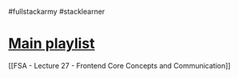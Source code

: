 #fullstackarmy #stacklearner 
# [Main playlist](https://www.youtube.com/playlist?list=PL_XxuZqN0xVD0op-QDEgyXFA4fRPChvkl)

[[FSA - Lecture 27 - Frontend Core Concepts and Communication]]

